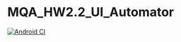 # MQA_HW2.2_UI_Automator
[![Android CI](https://github.com/shade1471/MQA_HW2.2_UI_Automator/actions/workflows/android.yml/badge.svg)](https://github.com/shade1471/MQA_HW2.2_UI_Automator/actions/workflows/android.yml)
